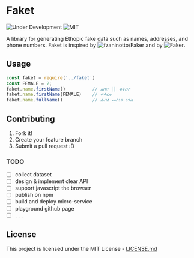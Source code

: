 # Faket 
![Under Development](https://img.shields.io/badge/under-development-orange.svg)
![MIT](https://img.shields.io/packagist/l/doctrine/orm.svg?maxAge=2592000)

A library for generating Ethopic fake data such as names, addresses, and phone numbers.
Faket is  inspired by ![fzaninotto/Faker](https://img.shields.io/badge/PHP-fzaninotto%2FFaker-blue.svg) and by ![Faker](https://img.shields.io/badge/Ruby-stympy%2Ffaker-red.svg).


## Usage
```js
const faket = require('../faket')
const FEMALE = 2;
faket.name.firstName()          // አበበ || ፍቅርተ
faket.name.firstName(FEMALE)    // ፍቅርተ 
faket.name.fullName()           // ሰብለ መኮነን ንጉስ


```
## Contributing
1. Fork it!
2. Create your feature branch
3. Submit a pull request :D

### TODO
- [ ] collect dataset
- [ ] design & implement clear API
- [ ] support javascript the browser
- [ ] publish on npm
- [ ] build and deploy micro-service
- [ ] playground github page
- [ ] . . .

## License
This project is licensed under the MIT License - [LICENSE.md](LICENSE.md)